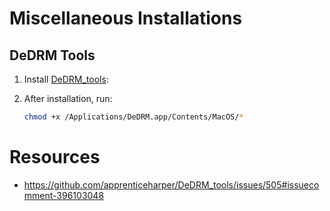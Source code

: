# Miscellaneous Installations

## DeDRM Tools

1. Install [DeDRM_tools](https://github.com/apprenticeharper/DeDRM_tools/releases/):

2. After installation, run:

    ``` bash
    chmod +x /Applications/DeDRM.app/Contents/MacOS/*
    ```

# Resources

+ https://github.com/apprenticeharper/DeDRM_tools/issues/505#issuecomment-396103048